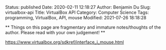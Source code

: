 Status: published
Date: 2020-02-11 12:18:27
Author: Benjamin Du
Slug: virtualbox-api
Title: VirtualBox API
Category: Computer Science
Tags: programming, VirtualBox, API, mouse
Modified: 2021-07-26 18:18:28

**
Things on this page are fragmentary and immature notes/thoughts of the author.
Please read with your own judgement!
**


https://www.virtualbox.org/sdkref/interface_i_mouse.html
